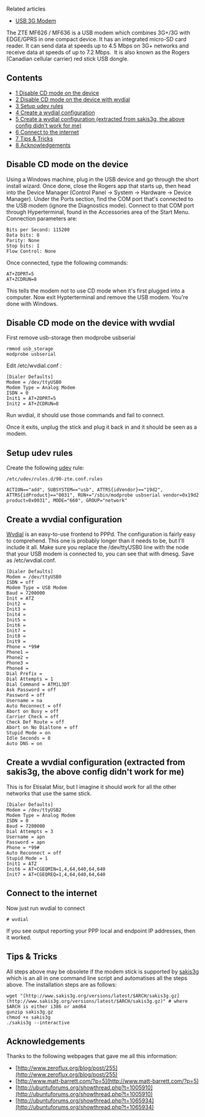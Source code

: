 Related articles

*   [USB 3G Modem](/index.php/USB_3G_Modem "USB 3G Modem")

The ZTE MF626 / MF636 is a USB modem which combines 3G+/3G with EDGE/GPRS in one compact device. It has an integrated micro-SD card reader. It can send data at speeds up to 4.5 Mbps on 3G+ networks and receive data at speeds of up to 7.2 Mbps.  It is also known as the Rogers (Canadian cellular carrier) red stick USB dongle.

## Contents

*   [1 Disable CD mode on the device](#Disable_CD_mode_on_the_device)
*   [2 Disable CD mode on the device with wvdial](#Disable_CD_mode_on_the_device_with_wvdial)
*   [3 Setup udev rules](#Setup_udev_rules)
*   [4 Create a wvdial configuration](#Create_a_wvdial_configuration)
*   [5 Create a wvdial configuration (extracted from sakis3g, the above config didn't work for me)](#Create_a_wvdial_configuration_.28extracted_from_sakis3g.2C_the_above_config_didn.27t_work_for_me.29)
*   [6 Connect to the internet](#Connect_to_the_internet)
*   [7 Tips & Tricks](#Tips_.26_Tricks)
*   [8 Acknowledgements](#Acknowledgements)

## Disable CD mode on the device

Using a Windows machine, plug in the USB device and go through the short install wizard. Once done, close the Rogers app that starts up, then head into the Device Manager (Control Panel -> System -> Hardware -> Device Manager). Under the Ports section, find the COM port that's connected to the USB modem (ignore the Diagnostics mode). Connect to that COM port through Hyperterminal, found in the Accessories area of the Start Menu. Connection parameters are:

```
Bits per Second: 115200
Data bits: 8
Parity: None
Stop bits: 1
Flow Control: None

```

Once connected, type the following commands:

```
AT+ZOPRT=5
AT+ZCDRUN=8

```

This tells the modem not to use CD mode when it's first plugged into a computer. Now exit Hypterterminal and remove the USB modem. You're done with Windows.

## Disable CD mode on the device with wvdial

First remove usb-storage then modprobe usbserial

```
rmmod usb_storage
modprobe usbserial

```

Edit /etc/wvdial.conf :

```
[Dialer Defaults]
Modem = /dev/ttyUSB0
Modem Type = Analog Modem
ISDN = 0
Init1 = AT+ZOPRT=5
Init2 = AT+ZCDRUN=8

```

Run wvdial, it should use those commands and fail to connect.

Once it exits, unplug the stick and plug it back in and it should be seen as a modem.

## Setup udev rules

Create the following [udev](/index.php/Udev "Udev") rule:

 `/etc/udev/rules.d/90-zte.conf.rules` 
```
ACTION=="add", SUBSYSTEM=="usb", ATTRS{idVendor}=="19d2", ATTRS{idProduct}=="0031", RUN+="/sbin/modprobe usbserial vendor=0x19d2 product=0x0031", MODE="660", GROUP="network"

```

## Create a wvdial configuration

[Wvdial](/index.php/Wvdial "Wvdial") is an easy-to-use frontend to PPPd. The configuration is fairly easy to comprehend. This one is probably longer than it needs to be, but I'll include it all. Make sure you replace the /dev/ttyUSB0 line with the node that your USB modem is connected to, you can see that with dmesg. Save as /etc/wvdial.conf.

```
[Dialer Defaults]
Modem = /dev/ttyUSB0
ISDN = off
Modem Type = USB Modem
Baud = 7200000
Init = ATZ
Init2 =
Init3 =
Init4 =
Init5 =
Init6 =
Init7 =
Init8 =
Init9 =
Phone = *99#
Phone1 =
Phone2 =
Phone3 =
Phone4 =
Dial Prefix =
Dial Attempts = 1
Dial Command = ATM1L3DT
Ask Password = off
Password = off
Username = na
Auto Reconnect = off
Abort on Busy = off
Carrier Check = off
Check Def Route = off
Abort on No Dialtone = off
Stupid Mode = on
Idle Seconds = 0
Auto DNS = on

```

## Create a wvdial configuration (extracted from sakis3g, the above config didn't work for me)

This is for Etisalat Misr, but I imagine it should work for all the other networks that use the same stick.

```
[Dialer Defaults]
Modem = /dev/ttyUSB2
Modem Type = Analog Modem
ISDN = 0
Baud = 7200000
Dial Attempts = 3
Username = apn
Password = apn
Phone = *99#
Auto Reconnect = off
Stupid Mode = 1
Init1 = ATZ
Init6 = AT+CGEQMIN=1,4,64,640,64,640
Init7 = AT+CGEQREQ=1,4,64,640,64,640

```

## Connect to the internet

Now just run wvdial to connect

```
# wvdial

```

If you see output reporting your PPP local and endpoint IP addresses, then it worked.

## Tips & Tricks

All steps above may be obsolete if the modem stick is supported by [sakis3g](http://www.sakis3g.org/) which is an all in one command line script and automatises all the steps above. The installation steps are as follows:

```
wget "[http://www.sakis3g.org/versions/latest/$ARCH/sakis3g.gz](http://www.sakis3g.org/versions/latest/$ARCH/sakis3g.gz)" # where $ARCH is either i386 or amd64
gunzip sakis3g.gz
chmod +x sakis3g
./sakis3g --interactive

```

## Acknowledgements

Thanks to the following webpages that gave me all this information:

*   [http://www.zeroflux.org/blog/post/255](http://www.zeroflux.org/blog/post/255)
*   [http://www.matt-barrett.com/?p=5](http://www.matt-barrett.com/?p=5)
*   [http://ubuntuforums.org/showthread.php?t=1005910](http://ubuntuforums.org/showthread.php?t=1005910)
*   [http://ubuntuforums.org/showthread.php?t=1065934](http://ubuntuforums.org/showthread.php?t=1065934)